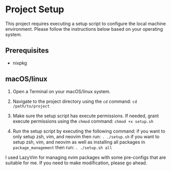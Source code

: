 # Project Setup

This project requires executing a setup script to configure the local machine environment. Please follow the instructions below based on your operating system.

## Prerequisites
- nixpkg

## macOS/linux

1. Open a Terminal on your macOS/linux system.

2. Navigate to the project directory using the `cd` command:
   `cd /path/to/project`

3. Make sure the setup script has execute permissions. If needed, grant execute permissions using the `chmod` command:
   `chmod +x setup.sh`

4. Run the setup script by executing the following command:
   if you want to only setup zsh, vim, and neovim then run:
   `. ./setup.sh`
   if you want to setup zsh, vim, and neovim as well as installing all packages in `package_management` then run:
   `. ./setup.sh all`

I used LazyVim for managing nvim packages with some pre-configs that are suitable for me. If you need to make modification, please go ahead.
